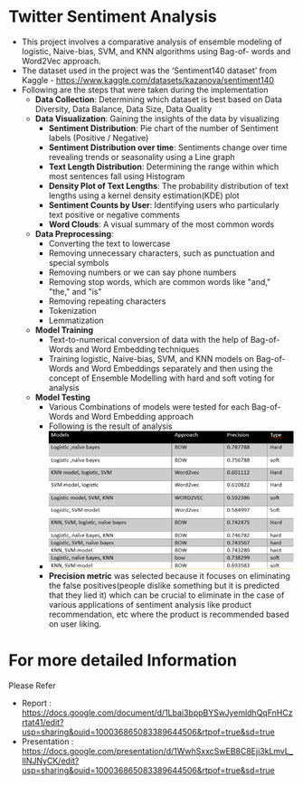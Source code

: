 # Twitter Sentiment Analysis
- This project involves a comparative analysis of ensemble modeling of logistic, Naive-bias, SVM, and KNN algorithms using Bag-of-
words and Word2Vec approach.
- The dataset used in the project was the ‘Sentiment140 dataset’ from Kaggle - https://www.kaggle.com/datasets/kazanova/sentiment140
- Following are the steps that were taken during the implementation
  - **Data Collection**: Determining which dataset is best based on Data Diversity, Data Balance, Data Size, Data Quality
  - **Data Visualization**: Gaining the insights of the data by visualizing
    - **Sentiment Distribution**: Pie chart of the number of Sentiment labels (Positive / Negative)
    - **Sentiment Distribution over time**: Sentiments change over time revealing trends or seasonality using a Line graph
    - **Text Length Distribution**: Determining the range within which most sentences fall using Histogram
    - **Density Plot of Text Lengths**: The probability distribution of text lengths using a kernel density estimation(KDE) plot
    - **Sentiment Counts by User**: Identifying users who particularly text positive or negative comments
    - **Word Clouds**: A visual summary of the most common words
  - **Data Preprocessing**:
    - Converting the text to lowercase
    - Removing unnecessary characters, such as punctuation and special symbols
    - Removing numbers or we can say phone numbers
    - Removing stop words, which are common words like "and," "the," and "is"
    - Removing repeating characters 
    - Tokenization
    - Lemmatization
  - **Model Training**
    - Text-to-numerical conversion of data with the help of Bag-of-Words and Word Embedding techniques
    - Training logistic, Naive-bias, SVM, and KNN models on Bag-of-Words and Word Embeddings separately and then using the concept of Ensemble Modelling with hard and soft voting for analysis
  - **Model Testing**
    - Various Combinations of models were tested for each Bag-of-Words and Word Embedding approach
    - Following is the result of analysis
    - ![Result](Result.png)
    - **Precision metric** was selected because it focuses on eliminating the false positives(people dislike something but it is predicted that they lied it) which can be crucial to eliminate in the case of various applications of sentiment analysis like product recommendation, etc where the product is recommended based on user liking.

# For more detailed Information
Please Refer
- Report : https://docs.google.com/document/d/1Lbai3bppBYSwJyemldhQqFnHCzrtat41/edit?usp=sharing&ouid=100036865083389644506&rtpof=true&sd=true
- Presentation : https://docs.google.com/presentation/d/1WwhSxxcSwEB8C8Eji3kLmvL_lINJNyCK/edit?usp=sharing&ouid=100036865083389644506&rtpof=true&sd=true

